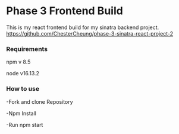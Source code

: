 # Phase 3 Frontend Build
This is my react frontend build for my sinatra backend project. https://github.com/ChesterCheung/phase-3-sinatra-react-project-2

### Requirements 

npm v 8.5

node v16.13.2

### How to use

-Fork and clone Repository

-Npm Install

-Run npm start
